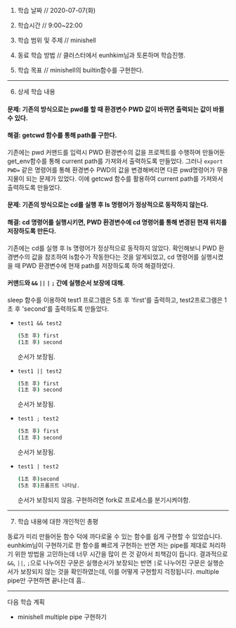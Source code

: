 1. 학습 날짜 // 2020-07-07(화)

2. 학습시간 // 9:00~22:00

3. 학습 범위 및 주제 // minishell

4. 동료 학습 방법 // 클러스터에서 eunhkim님과 토론하며 학습진행.

5. 학습 목표 // minishell의 builtin함수를 구현한다.

---

6. 상세 학습 내용

#### 문제: 기존의 방식으로는 pwd를 할 때 환경변수 PWD 값이 바뀌면 출력되는 값이 바뀔 수 있다.

#### 해결: getcwd 함수를 통해 path를 구한다.

기존에는 pwd 커맨드를 입력시 PWD 환경변수의 값을 프로젝트를 수행하며 만들어둔 get_env함수를 통해 current path를 가져와서 출력하도록 만들었다. 그러나 `export PWD=` 같은 명령어를 통해 환경변수 PWD의 값을 변경해버리면 다른 pwd명령어가 무용지물이 되는 문제가 있었다. 이에 getcwd 함수를 활용하여 current path를 가져와서 출력하도록 만들었다.

#### 문제: 기존의 방식으로는 cd를 실행 후 ls 명령어가 정상적으로 동작하지 않는다.

#### 해결: cd 명령어를 실행시키면, PWD 환경변수에 cd 명령어를 통해 변경된 현재 위치를 저장하도록 만든다.

기존에는 cd를 실행 후 ls 명령어가 정상적으로 동작하지 않았다. 확인해보니 PWD 환경변수의 값을 참조하여 ls함수가 작동한다는 것을 알게되었고, cd 명령어를 실행시켰을 때 PWD 환경변수에 현재 path를 저장하도록 하여 해결하였다.


#### 커맨드와 `&&` `||` `|` `;` 간에 실행순서 보장에 대해.

sleep 함수를 이용하여 test1 프로그램은 5초 후 'first'를 출력하고, test2프로그램은 1초 후 'second'를 출력하도록 만들었다.

- `test1 && test2`

  ```bash
  (5초 후) first
  (1초 후) second
  ```

  순서가 보장됨.

- `test1 || test2`

  ```bash
  (5초 후) first
  (1초 후) second
  ```

  순서가 보장됨.

- `test1 ; test2`

  ```bash
  (5초 후) first
  (1초 후) second
  ```

  순서가 보장됨.

- `test1 | test2`

  ```bash
  (1초 후)second
  (5초 후)프롬프트 나타남.
  ```

  순서가 보장되지 않음.  구현하려면 fork로 프로세스를 분기시켜야함.


---

7. 학습 내용에 대한 개인적인 총평

동료가 미리 만들어둔 함수 덕에 까다로울 수 있는 함수를 쉽게 구현할 수 있었습니다. 
eunhkim님이 구현하기로 한 함수를 빠르게 구현하는 반면 저는 pipe를 제대로 처리하기 위한 방법을 고민하는데 너무 시간을 많이 쓴 것 같아서 죄책감이 듭니다.
결과적으로 `&&`, `||`, `;`으로 나누어진 구문은 실행순서가 보장되는 반면 `|`로 나누어진 구문은 실행순서가 보장되지 않는 것을 확인하였는데, 이를 어떻게 구현할지 걱정됩니다. multiple pipe만 구현하면 끝나는데 흠..

---

다음 학습 계획

- minishell multiple pipe 구현하기
